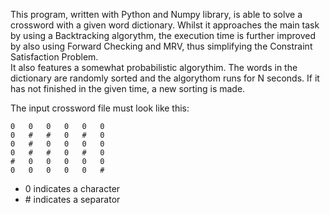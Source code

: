 This program, written with Python and Numpy library, is able to solve a crossword with a given word dictionary.
Whilst it approaches the main task by using a Backtracking algorythm, the execution time is further improved by also using Forward Checking and MRV, thus simplifying the Constraint Satisfaction Problem.  
It also features a somewhat probabilistic algorythim. The words in the dictionary are randomly sorted and the algorythom runs for N seconds. If it has not finished in the given time, a new sorting is made.



The input crossword file must look like this:
```
0	0	0	0	0	0
0	#	#	0	#	0
0	#	0	0	0	0
0	#	#	0	#	0
#	0	0	0	0	0
0	0	0	0	0	# 
```
- 0 indicates a character
- \# indicates a separator
